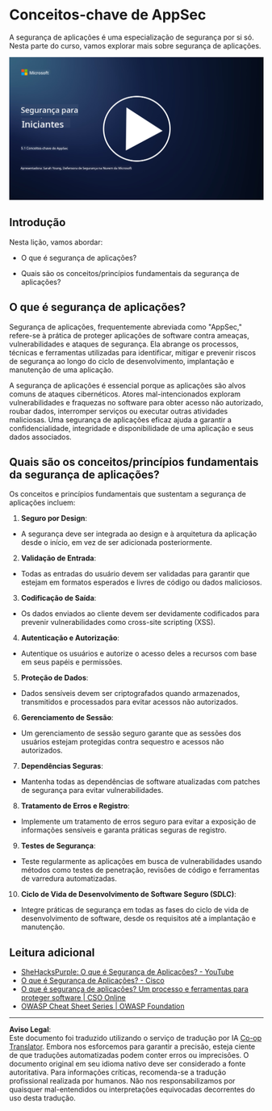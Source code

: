 <!--
CO_OP_TRANSLATOR_METADATA:
{
  "original_hash": "e4b56bb23078d3ffb7ad407d280b0c36",
  "translation_date": "2025-09-03T21:08:27+00:00",
  "source_file": "5.1 AppSec key concepts.md",
  "language_code": "br"
}
-->
# Conceitos-chave de AppSec

A segurança de aplicações é uma especialização de segurança por si só. Nesta parte do curso, vamos explorar mais sobre segurança de aplicações.

[![Assista ao vídeo](../../translated_images/5-1_placeholder.29d7c06237ea84d113c4d91a72ee86a08f73f60187f2a32828c28cfda4f0aeb5.br.png)](https://learn-video.azurefd.net/vod/player?id=d81dc210-ee8a-445a-aee0-aaf8a2b37af2)

## Introdução

Nesta lição, vamos abordar:

- O que é segurança de aplicações?

- Quais são os conceitos/princípios fundamentais da segurança de aplicações?

## O que é segurança de aplicações?

Segurança de aplicações, frequentemente abreviada como "AppSec," refere-se à prática de proteger aplicações de software contra ameaças, vulnerabilidades e ataques de segurança. Ela abrange os processos, técnicas e ferramentas utilizadas para identificar, mitigar e prevenir riscos de segurança ao longo do ciclo de desenvolvimento, implantação e manutenção de uma aplicação.

A segurança de aplicações é essencial porque as aplicações são alvos comuns de ataques cibernéticos. Atores mal-intencionados exploram vulnerabilidades e fraquezas no software para obter acesso não autorizado, roubar dados, interromper serviços ou executar outras atividades maliciosas. Uma segurança de aplicações eficaz ajuda a garantir a confidencialidade, integridade e disponibilidade de uma aplicação e seus dados associados.

## Quais são os conceitos/princípios fundamentais da segurança de aplicações?

Os conceitos e princípios fundamentais que sustentam a segurança de aplicações incluem:

1. **Seguro por Design**:

- A segurança deve ser integrada ao design e à arquitetura da aplicação desde o início, em vez de ser adicionada posteriormente.

2. **Validação de Entrada**:

- Todas as entradas do usuário devem ser validadas para garantir que estejam em formatos esperados e livres de código ou dados maliciosos.

3. **Codificação de Saída**:

- Os dados enviados ao cliente devem ser devidamente codificados para prevenir vulnerabilidades como cross-site scripting (XSS).

4. **Autenticação e Autorização**:

- Autentique os usuários e autorize o acesso deles a recursos com base em seus papéis e permissões.

5. **Proteção de Dados**:

- Dados sensíveis devem ser criptografados quando armazenados, transmitidos e processados para evitar acessos não autorizados.

6. **Gerenciamento de Sessão**:

- Um gerenciamento de sessão seguro garante que as sessões dos usuários estejam protegidas contra sequestro e acessos não autorizados.

7. **Dependências Seguras**:

- Mantenha todas as dependências de software atualizadas com patches de segurança para evitar vulnerabilidades.

8. **Tratamento de Erros e Registro**:

- Implemente um tratamento de erros seguro para evitar a exposição de informações sensíveis e garanta práticas seguras de registro.

9. **Testes de Segurança**:

- Teste regularmente as aplicações em busca de vulnerabilidades usando métodos como testes de penetração, revisões de código e ferramentas de varredura automatizadas.

10. **Ciclo de Vida de Desenvolvimento de Software Seguro (SDLC)**:

- Integre práticas de segurança em todas as fases do ciclo de vida de desenvolvimento de software, desde os requisitos até a implantação e manutenção.

## Leitura adicional

- [SheHacksPurple: O que é Segurança de Aplicações? - YouTube](https://www.youtube.com/watch?v=eNmccQNzSSY)
- [O que é Segurança de Aplicações? - Cisco](https://www.cisco.com/c/en/us/solutions/security/application-first-security/what-is-application-security.html#~how-does-it-work)
- [O que é segurança de aplicações? Um processo e ferramentas para proteger software | CSO Online](https://www.csoonline.com/article/566471/what-is-application-security-a-process-and-tools-for-securing-software.html)
- [OWASP Cheat Sheet Series | OWASP Foundation](https://owasp.org/www-project-cheat-sheets/)

---

**Aviso Legal**:  
Este documento foi traduzido utilizando o serviço de tradução por IA [Co-op Translator](https://github.com/Azure/co-op-translator). Embora nos esforcemos para garantir a precisão, esteja ciente de que traduções automatizadas podem conter erros ou imprecisões. O documento original em seu idioma nativo deve ser considerado a fonte autoritativa. Para informações críticas, recomenda-se a tradução profissional realizada por humanos. Não nos responsabilizamos por quaisquer mal-entendidos ou interpretações equivocadas decorrentes do uso desta tradução.